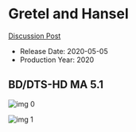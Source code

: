 # Gretel and Hansel

[Discussion Post](https://www.avsforum.com/threads/bass-eq-for-filtered-movies.2995212/post-59544838)

* Release Date: 2020-05-05
* Production Year: 2020

## BD/DTS-HD MA 5.1

![img 0](https://i.imgur.com/zblwkjQ.jpg)

![img 1](https://i.imgur.com/hq2s4I8.png)

